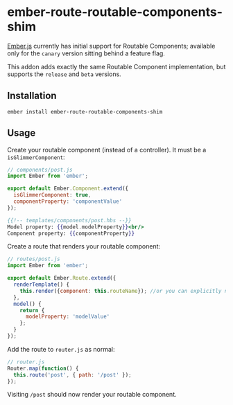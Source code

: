 # ember-route-routable-components-shim

[Ember.js](https://github.com/emberjs/ember.js) currently has initial support for Routable Components; available only for the `canary` version sitting behind a feature flag.

This addon adds exactly the same Routable Component implementation, but supports the `release` and `beta` versions.

## Installation

`ember install ember-route-routable-components-shim`

## Usage

Create your routable component (instead of a controller). It must be a `isGlimmerComponent`:

```javascript
// components/post.js
import Ember from 'ember';

export default Ember.Component.extend({
  isGlimmerComponent: true,
  componentProperty: 'componentValue'
});
```

```handlebars
{{!-- templates/components/post.hbs --}}
Model property: {{model.modelProperty}}<br/>
Component property: {{componentProperty}}
```

Create a route that renders your routable component:

```javascript
// routes/post.js
import Ember from 'ember';

export default Ember.Route.extend({
  renderTemplate() {
    this.render({component: this.routeName}); //or you can explicitly name your component here
  },
  model() {
    return {
      modelProperty: 'modelValue'
    };
  }
});
```

Add the route to `router.js` as normal:

```javascript
// router.js
Router.map(function() {
  this.route('post', { path: '/post' });
});
```

Visiting `/post` should now render your routable component.
